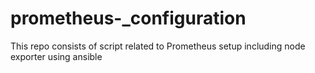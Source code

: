 # prometheus-_configuration
This repo consists of script related to Prometheus setup including node exporter using ansible
